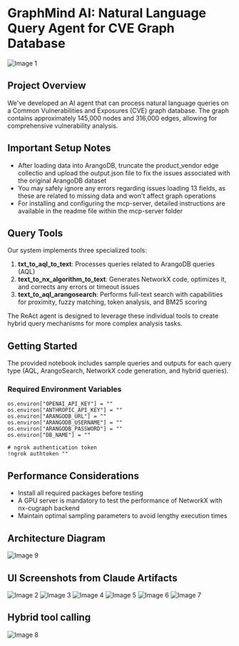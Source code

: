 # GraphMind AI: Natural Language Query Agent for CVE Graph Database
![Image 1](UI_Images/UI_1.png)
## Project Overview
We've developed an AI agent that can process natural language queries on a Common Vulnerabilities and Exposures (CVE) graph database. The graph contains approximately 145,000 nodes and 316,000 edges, allowing for comprehensive vulnerability analysis.

## Important Setup Notes
- After loading data into ArangoDB, truncate the product_vendor edge collectio and upload the output.json file to fix the issues associated with the original ArangoDB dataset
- You may safely ignore any errors regarding issues loading 13 fields, as these are related to missing data and won't affect graph operations
- For installing and configuring the mcp-server, detailed instructions are available in the readme file within the mcp-server folder

## Query Tools
Our system implements three specialized tools:

1. **txt_to_aql_to_text**: Processes queries related to ArangoDB queries (AQL)
2. **text_to_nx_algorithm_to_text**: Generates NetworkX code, optimizes it, and corrects any errors or timeout issues
3. **text_to_aql_arangosearch**: Performs full-text search with capabilities for proximity, fuzzy matching, token analysis, and BM25 scoring

The ReAct agent is designed to leverage these individual tools to create hybrid query mechanisms for more complex analysis tasks.

## Getting Started
The provided notebook includes sample queries and outputs for each query type (AQL, ArangoSearch, NetworkX code generation, and hybrid queries).

### Required Environment Variables
```
os.environ["OPENAI_API_KEY"] = ""
os.environ["ANTHROPIC_API_KEY"] = ""
os.environ["ARANGODB_URL"] = ""
os.environ["ARANGODB_USERNAME"] = ""
os.environ["ARANGODB_PASSWORD"] = ""
os.environ["DB_NAME"] = ""

# ngrok authentication token
!ngrok authtoken ""
```

## Performance Considerations
- Install all required packages before testing
- A GPU server is mandatory to test the performance of NetworkX with nx-cugraph backend
- Maintain optimal sampling parameters to avoid lengthy execution times

## Architecture Diagram
![Image 9](UI_Images/Architecture_Diagram.png)

## UI Screenshots from Claude Artifacts

![Image 2](UI_Images/UI_2.png)
![Image 3](UI_Images/UI_3.png)
![Image 4](UI_Images/UI_4.png)
![Image 5](UI_Images/UI_5.png)
![Image 6](UI_Images/UI_6.png)
![Image 7](UI_Images/UI_7.png)

## Hybrid tool calling
![Image 8](UI_Images/UI_8.png)


